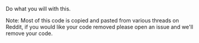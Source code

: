 Do what you will with this.

Note: Most of this code is copied and pasted from various threads on Reddit, if you would like your code removed please open an issue and we'll remove your code.
